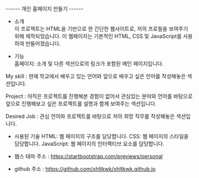 ------ 개인 홈페이지 만들기 ------

- 소개 <br/>
이 프로젝트는 HTML을 기반으로 한 간단한 웹사이트로, 저의 프로필을 보여주기 위해 제작되었습니다. 이 웹페이지는 기본적인 HTML, CSS 및 JavaScript를 사용하여 만들어졌습니다.<br/>

- 기능<br/>
홈페이지: 소개 및 다른 섹션으로의 링크가 포함된 메인 페이지입니다.


My skill : 현재 학교에서 배우고 있는 언어와 앞으로 배우고 싶은 언어를 작성해놓은 섹션입니다.

Project : 아직은 프로젝트를 진행해본 경험이 없어서 관심있는 분야와 언어를 바탕으로 앞으로 진행해보고 싶은 프로젝트를 설명과 함께 보여주는 섹션입니다.

Desired Job : 관심 언어와 프로젝트를 바탕으로 저의 희망 직무를 작성해놓은 섹션입니다.


- 사용된 기술
HTML: 웹 페이지의 구조를 담당합니다.
CSS: 웹 페이지의 스타일을 담당합니다.
JavaScript: 웹 페이지의 인터랙티브 요소를 담당합니다.

- 웹스 테마 주소 : https://startbootstrap.com/previews/personal

- github 주소 : https://github.com/xhltkwk/xhltkwk.github.io
